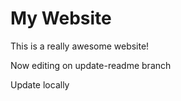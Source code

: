 # My Website

This is a really awesome website!

Now editing on update-readme branch

Update locally
